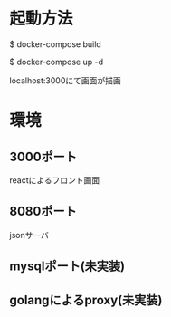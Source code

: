 # 起動方法

$ docker-compose build

$ docker-compose up -d

localhost:3000にて画面が描画


# 環境
## 3000ポート
reactによるフロント画面
## 8080ポート
jsonサーバ
## mysqlポート(未実装)
## golangによるproxy(未実装)
